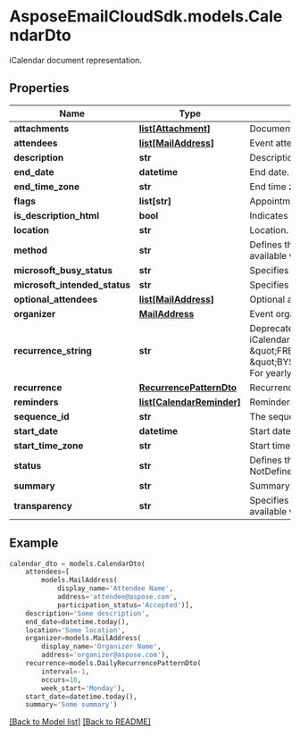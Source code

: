 # AsposeEmailCloudSdk.models.CalendarDto

iCalendar document representation.             

## Properties
Name | Type | Description | Notes
------------ | ------------- | ------------- | -------------
**attachments** |[**list[Attachment]**](Attachment.md) |Document attachments. |[optional] 
**attendees** |[**list[MailAddress]**](MailAddress.md) |Event attendees. |
**description** |**str** |Description. |[optional] 
**end_date** |**datetime** |End date. |
**end_time_zone** |**str** |End time zone. |[optional] 
**flags** |**list[str]** |Appointment flags. Items: Enumerates iCalendar flags. Enum, available values: None, AllDayEvent |[optional] 
**is_description_html** |**bool** |Indicates if description is in HTML format. |
**location** |**str** |Location. |
**method** |**str** |Defines the iCalendar object method type associated with the calendar document. Enum, available values: None, Publish, Request, Reply, Add, Cancel, Refresh, Counter, DeclineCounter |
**microsoft_busy_status** |**str** |Specifies the BUSY status. Enum, available values: NotDefined, Free, Tentative, Busy, Oof |
**microsoft_intended_status** |**str** |Specifies the INTENDED status. Enum, available values: NotDefined, Free, Tentative, Busy, Oof |
**optional_attendees** |[**list[MailAddress]**](MailAddress.md) |Optional attendees.              |[optional] 
**organizer** |[**MailAddress**](MailAddress.md) |Event organizer.              |
**recurrence_string** |**str** |Deprecated, use &#39;Recurrence&#39; property. String representation of recurrence pattern (See iCalendar RFC, \&quot;Recurrence rule\&quot; section). For example:               For daily recurrence:         \&quot;FREQ&#x3D;DAILY;COUNT&#x3D;10;WKST&#x3D;MO\&quot;                   For monthly recurrence:         \&quot;BYSETPOS&#x3D;1;BYDAY&#x3D;MO,TU,WE,TH,FR;FREQ&#x3D;MONTHLY;INTERVAL&#x3D;10;WKST&#x3D;MO\&quot;                   For yearly recurrence:         \&quot;BYMONTHDAY&#x3D;30;BYMONTH&#x3D;1;FREQ&#x3D;YEARLY;WKST&#x3D;MO\&quot;                    |[optional] 
**recurrence** |[**RecurrencePatternDto**](RecurrencePatternDto.md) |Recurrence pattern              |[optional] 
**reminders** |[**list[CalendarReminder]**](CalendarReminder.md) |Reminders. |[optional] 
**sequence_id** |**str** |The sequence id. Read only. |[optional] 
**start_date** |**datetime** |Start date. |
**start_time_zone** |**str** |Start time zone. |[optional] 
**status** |**str** |Defines the overall status or confirmation for the calendar document. Enum, available values: NotDefined, Cancelled, Tentative, Confirmed |
**summary** |**str** |Summary. |[optional] 
**transparency** |**str** |Specifies whether or not this appointment is intended to be visible in availability searches. Enum, available values: NotDefined, Transparent, Opaque |



## Example
```python
calendar_dto = models.CalendarDto(
    attendees=[
        models.MailAddress(
            display_name='Attendee Name',
            address='attendee@aspose.com',
            participation_status='Accepted')],
    description='Some description',
    end_date=datetime.today(),
    location='Some location',
    organizer=models.MailAddress(
        display_name='Organizer Name',
        address='organizer@aspose.com'),
    recurrence=models.DailyRecurrencePatternDto(
        interval=-1,
        occurs=10,
        week_start='Monday'),
    start_date=datetime.today(),
    summary='Some summary')
```


[[Back to Model list]](Models.md) [[Back to README]](README.md)


